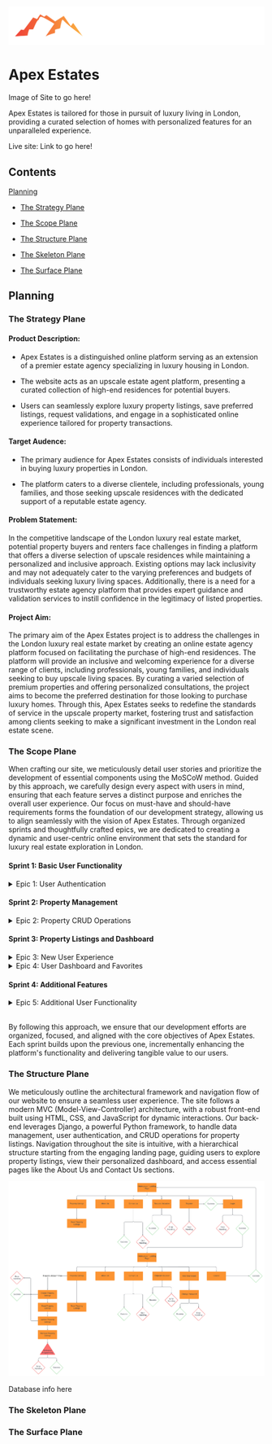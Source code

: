 ![Apex Estates Logo](docs/logo/logo-no-background.png)

# Apex Estates

Image of Site to go here!

Apex Estates is tailored for those in pursuit of luxury living in London, providing a curated selection of homes with personalized features for an unparalleled experience.

Live site: Link to go here!

## Contents

[Planning](#planning)

- [The Strategy Plane](#the-strategy-plane)

- [The Scope Plane](#the-scope-plane)

- [The Structure Plane](#the-structure-plane)

- [The Skeleton Plane](#the-skeleton-plane)

- [The Surface Plane](#the-surface-plane)



## Planning

### The Strategy Plane

#### Product Description:

- Apex Estates is a distinguished online platform serving as an extension of a premier estate agency specializing in luxury housing in London.

- The website acts as an upscale estate agent platform, presenting a curated collection of high-end residences for potential buyers.

- Users can seamlessly explore luxury property listings, save preferred listings, request validations, and engage in a sophisticated online experience tailored for property transactions.

#### Target Audence:

- The primary audience for Apex Estates consists of individuals interested in buying luxury properties in London.

- The platform caters to a diverse clientele, including professionals, young families, and those seeking upscale residences with the dedicated support of a reputable estate agency.

#### Problem Statement:

In the competitive landscape of the London luxury real estate market, potential property buyers and renters face challenges in finding a platform that offers a diverse selection of upscale residences while maintaining a personalized and inclusive approach. Existing options may lack inclusivity and may not adequately cater to the varying preferences and budgets of individuals seeking luxury living spaces. Additionally, there is a need for a trustworthy estate agency platform that provides expert guidance and validation services to instill confidence in the legitimacy of listed properties.

#### Project Aim:

The primary aim of the Apex Estates project is to address the challenges in the London luxury real estate market by creating an online estate agency platform focused on facilitating the purchase of high-end residences. The platform will provide an inclusive and welcoming experience for a diverse range of clients, including professionals, young families, and individuals seeking to buy upscale living spaces. By curating a varied selection of premium properties and offering personalized consultations, the project aims to become the preferred destination for those looking to purchase luxury homes. Through this, Apex Estates seeks to redefine the standards of service in the upscale property market, fostering trust and satisfaction among clients seeking to make a significant investment in the London real estate scene.

### The Scope Plane

When crafting our site, we meticulously detail user stories and prioritize the development of essential components using the MoSCoW method. Guided by this approach, we carefully design every aspect with users in mind, ensuring that each feature serves a distinct purpose and enriches the overall user experience. Our focus on must-have and should-have requirements forms the foundation of our development strategy, allowing us to align seamlessly with the vision of Apex Estates. Through organized sprints and thoughtfully crafted epics, we are dedicated to creating a dynamic and user-centric online environment that sets the standard for luxury real estate exploration in London.

#### Sprint 1: Basic User Functionality
<details>
<summary>
Epic 1: User Authentication
</summary>

- User Story #2: User Registration
    - As a **New User** I can **Register an Account** so that **I can Login to the site**
- User Story #3: User Login
    - As a **Registered User** I can **Login using my email and password** so that **access the site securely using my account**
- User Story #4: User Logout
    - As a **Logged In User** I can **Logout** so that **I can keep my account secure.**
</details>

#### Sprint 2: Property Management
<details>
<summary>
Epic 2: Property CRUD Operations
</summary>

- User Story #5: Agent Status
    - As a **Sales Agent** I can **have the agent status** so that **I have full CRUD access over properties.**
- User Story #6: Create Properties
    - As a **Sales Agent** I can **Create property listings** so that **we can display current property listings**
- User Story #7: Update Properties
    - As a **Sales Agent** I can **Update property listings** so that **I can change / keep listings up to date.**
- User Story #8: Remove Properties
    - As a **Sales Agent** I can **Remove/Delete properties** so that **I can keep the site up to date with current sales.**
- User Story #9: Read Property Listings
    - As a **Site User** I can **Read property listings** so that **I can explore current property listings**
</details>

#### Sprint 3: Property Listings and Dashboard
<details>
<summary>
Epic 3: New User Experience
</summary>

- User Story #18: Landing Page
    - As a **Site User** I can **access the landing/home page** so that **I can navigate to other parts of the site**
- User Story #1: View Paginated Property Lists
    - As a **User** I can **see a paginated list of properties for sale** so that **I can select which one I would like to look at.**
</details>
<details>
<summary>
Epic 4: User Dashboard and Favorites
</summary>

- User Story #10: Favorite Properties
    - As a **User** I can **favourite properties** so that **I can easily return to my favourite property listings**
- User Story #11: User Dashboard
    - As a **Signed-In User** I can **Display my personal dashboard** so that **I can display my favourite properties**
</details>

#### Sprint 4: Additional Features
<details>
<summary>
Epic 5: Additional User Functionality
</summary>

- User Story #12: Password Reset
    - As a **User** I can **Reset my password** so that **I can access my account if I have forgotten it or my password is no longer secure**
- User Story #13: Valuation Request
    - As a **Potential Seller** I can **Request a Valuation** so that **I can have my property valued**
- User Story #14: Property Search
    - As a **Site User** I can **Search Properties** so that **find what I am looking for**
- User Story #16: About Us Page
    - As a **Site User** I can **access an about us page** so that **I can learn more about the company**
- User Story #17: Contact Us Page
    - As a **Site User** I can **Access a Contact us page** so that **I can find out ways to get in contact or find the location of the office**
</details>

<br>

By following this approach, we ensure that our development efforts are organized, focused, and aligned with the core objectives of Apex Estates. Each sprint builds upon the previous one, incrementally enhancing the platform's functionality and delivering tangible value to our users.

### The Structure Plane

We meticulously outline the architectural framework and navigation flow of our website to ensure a seamless user experience. The site follows a modern MVC (Model-View-Controller) architecture, with a robust front-end built using HTML, CSS, and JavaScript for dynamic interactions. Our back-end leverages Django, a powerful Python framework, to handle data management, user authentication, and CRUD operations for property listings. Navigation throughout the site is intuitive, with a hierarchical structure starting from the engaging landing page, guiding users to explore property listings, view their personalized dashboard, and access essential pages like the About Us and Contact Us sections.

![Apex Estates Logo](docs/logo/lucid-chart-siteplan.png)

Database info here

### The Skeleton Plane

### The Surface Plane